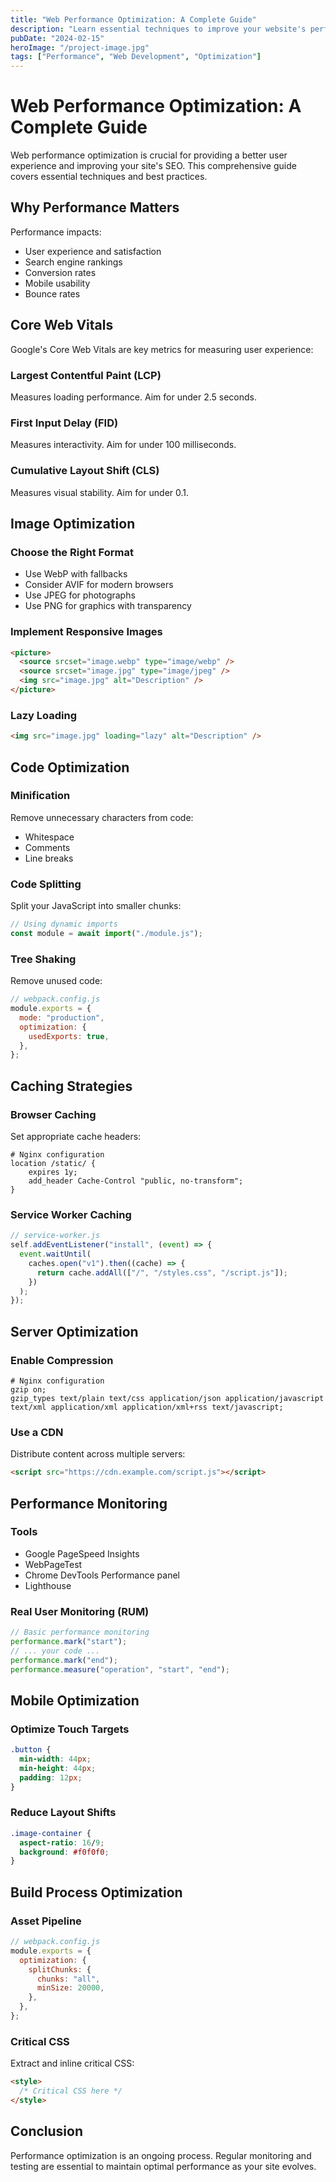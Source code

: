 ```yaml
---
title: "Web Performance Optimization: A Complete Guide"
description: "Learn essential techniques to improve your website's performance, from image optimization to code splitting and caching strategies."
pubDate: "2024-02-15"
heroImage: "/project-image.jpg"
tags: ["Performance", "Web Development", "Optimization"]
---
```


# Web Performance Optimization: A Complete Guide

Web performance optimization is crucial for providing a better user experience and improving your site's SEO. This comprehensive guide covers essential techniques and best practices.

## Why Performance Matters

Performance impacts:

- User experience and satisfaction
- Search engine rankings
- Conversion rates
- Mobile usability
- Bounce rates

## Core Web Vitals

Google's Core Web Vitals are key metrics for measuring user experience:

### Largest Contentful Paint (LCP)

Measures loading performance. Aim for under 2.5 seconds.

### First Input Delay (FID)

Measures interactivity. Aim for under 100 milliseconds.

### Cumulative Layout Shift (CLS)

Measures visual stability. Aim for under 0.1.

## Image Optimization

### Choose the Right Format

- Use WebP with fallbacks
- Consider AVIF for modern browsers
- Use JPEG for photographs
- Use PNG for graphics with transparency

### Implement Responsive Images

```html
<picture>
  <source srcset="image.webp" type="image/webp" />
  <source srcset="image.jpg" type="image/jpeg" />
  <img src="image.jpg" alt="Description" />
</picture>
```

### Lazy Loading

```html
<img src="image.jpg" loading="lazy" alt="Description" />
```

## Code Optimization

### Minification

Remove unnecessary characters from code:

- Whitespace
- Comments
- Line breaks

### Code Splitting

Split your JavaScript into smaller chunks:

```javascript
// Using dynamic imports
const module = await import("./module.js");
```

### Tree Shaking

Remove unused code:

```javascript
// webpack.config.js
module.exports = {
  mode: "production",
  optimization: {
    usedExports: true,
  },
};
```

## Caching Strategies

### Browser Caching

Set appropriate cache headers:

```nginx
# Nginx configuration
location /static/ {
    expires 1y;
    add_header Cache-Control "public, no-transform";
}
```

### Service Worker Caching

```javascript
// service-worker.js
self.addEventListener("install", (event) => {
  event.waitUntil(
    caches.open("v1").then((cache) => {
      return cache.addAll(["/", "/styles.css", "/script.js"]);
    })
  );
});
```

## Server Optimization

### Enable Compression

```nginx
# Nginx configuration
gzip on;
gzip_types text/plain text/css application/json application/javascript text/xml application/xml application/xml+rss text/javascript;
```

### Use a CDN

Distribute content across multiple servers:

```html
<script src="https://cdn.example.com/script.js"></script>
```

## Performance Monitoring

### Tools

- Google PageSpeed Insights
- WebPageTest
- Chrome DevTools Performance panel
- Lighthouse

### Real User Monitoring (RUM)

```javascript
// Basic performance monitoring
performance.mark("start");
// ... your code ...
performance.mark("end");
performance.measure("operation", "start", "end");
```

## Mobile Optimization

### Optimize Touch Targets

```css
.button {
  min-width: 44px;
  min-height: 44px;
  padding: 12px;
}
```

### Reduce Layout Shifts

```css
.image-container {
  aspect-ratio: 16/9;
  background: #f0f0f0;
}
```

## Build Process Optimization

### Asset Pipeline

```javascript
// webpack.config.js
module.exports = {
  optimization: {
    splitChunks: {
      chunks: "all",
      minSize: 20000,
    },
  },
};
```

### Critical CSS

Extract and inline critical CSS:

```html
<style>
  /* Critical CSS here */
</style>
```

## Conclusion

Performance optimization is an ongoing process. Regular monitoring and testing are essential to maintain optimal performance as your site evolves.
